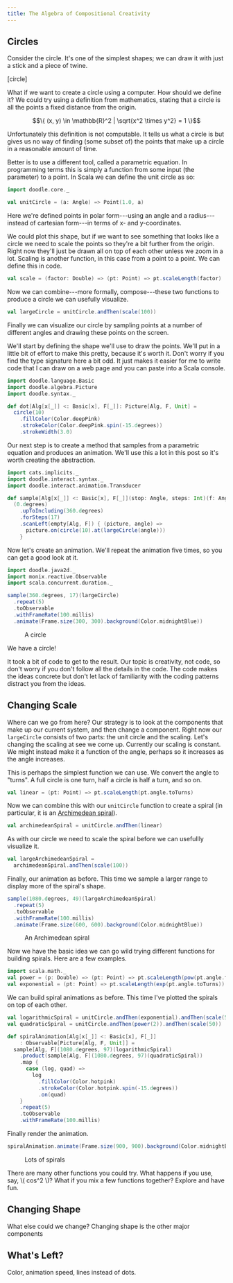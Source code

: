 ```yaml
---
title: The Algebra of Compositional Creativity
---
```


<script defer src="/js/compositional-creativity-opt.js" onload="EntryPoint.go();"></script>
<link rel="stylesheet" href="https://cdn.jsdelivr.net/npm/katex@0.11.1/dist/katex.min.css" integrity="sha384-zB1R0rpPzHqg7Kpt0Aljp8JPLqbXI3bhnPWROx27a9N0Ll6ZP/+DiW/UqRcLbRjq" crossorigin="anonymous">
<script defer src="https://cdn.jsdelivr.net/npm/katex@0.11.1/dist/katex.min.js" integrity="sha384-y23I5Q6l+B6vatafAwxRu/0oK/79VlbSz7Q9aiSZUvyWYIYsd+qj+o24G5ZU2zJz" crossorigin="anonymous"></script>
<script defer src="https://cdn.jsdelivr.net/npm/katex@0.11.1/dist/contrib/auto-render.min.js" integrity="sha384-kWPLUVMOks5AQFrykwIup5lo0m3iMkkHrD0uJ4H5cjeGihAutqP0yW0J6dpFiVkI" crossorigin="anonymous"
        onload="renderMathInElement(document.body);"></script>


## Circles

Consider the circle. It's one of the simplest shapes; we can draw it with just a stick and a piece of twine.

[circle]

What if we want to create a circle using a computer. How should we define it?
We could try using a definition from mathematics, stating that a circle is all the points a fixed distance from the origin.

$$\{ (x, y) \in \mathbb{R}^2 | \sqrt{x^2 \times y^2} = 1 \}$$

Unfortunately this definition is not computable. It tells us what a circle is but gives us no way of finding (some subset of) the points that make up a circle in a reasonable amount of time.

Better is to use a different tool, called a parametric equation. In programming terms this is simply a function from some input (the parameter) to a point. In Scala we can define the unit circle as so:

```scala
import doodle.core._

val unitCircle = (a: Angle) => Point(1.0, a)
```

Here we're defined points in polar form---using an angle and a radius---instead of cartesian form---in terms of x- and y-coordinates.

We could plot this shape, but if we want to see something that looks like a circle we need to scale the points so they're a bit further from the origin. Right now they'll just be drawn all on top of each other unless we zoom in a lot. Scaling is another function, in this case from a point to a point. We can define this in code.

```scala
val scale = (factor: Double) => (pt: Point) => pt.scaleLength(factor)
```

Now we can combine---more formally, compose---these two functions to produce a circle we can usefully visualize.

```scala
val largeCircle = unitCircle.andThen(scale(100))
```

Finally we can visualize our circle by sampling points at a number of different angles and drawing these points on the screen.

We'll start by defining the shape we'll use to draw the points. We'll put in a little bit of effort to make this pretty, because it's worth it. Don't worry if you find the type signature here a bit odd. It just makes it easier for me to write code that I can draw on a web page and you can paste into a Scala console.


```scala
import doodle.language.Basic
import doodle.algebra.Picture
import doodle.syntax._

def dot[Alg[x[_]] <: Basic[x], F[_]]: Picture[Alg, F, Unit] =
  circle(10)
    .fillColor(Color.deepPink)
    .strokeColor(Color.deepPink.spin(-15.degrees))
    .strokeWidth(3.0)
```

Our next step is to create a method that samples from a parametric equation and produces an animation. We'll use this a lot in this post so it's worth creating the abstraction.

```scala
import cats.implicits._
import doodle.interact.syntax._
import doodle.interact.animation.Transducer

def sample[Alg[x[_]] <: Basic[x], F[_]](stop: Angle, steps: Int)(f: Angle => Point): Transducer[Picture[Alg, F, Unit]] =
  (0.degrees)
    .upToIncluding(360.degrees)
    .forSteps(17)
    .scanLeft(empty[Alg, F]) { (picture, angle) =>
      picture.on(circle(10).at(largeCircle(angle)))
    }
```

Now let's create an animation. We'll repeat the animation five times, so you can get a good look at it.

```scala
import doodle.java2d._
import monix.reactive.Observable
import scala.concurrent.duration._

sample(360.degrees, 17)(largeCircle)
  .repeat(5)
  .toObservable
  .withFrameRate(100.millis)
  .animate(Frame.size(300, 300).background(Color.midnightBlue))
```

<figure>
  <div id="circle"></div>
  <figcaption>A circle</figcaption>
</figure>

We have a circle!

It took a bit of code to get to the result. Our topic is creativity, not code, so don't worry if you don't follow all the details in the code. The code makes the ideas concrete but don't let lack of familiarity with the coding patterns distract you from the ideas.


## Changing Scale

Where can we go from here? Our strategy is to look at the components that make up our current system, and then change a component. Right now our `largeCircle` consists of two parts: the unit circle and the scaling. Let's changing the scaling at see we come up. Currently our scaling is constant. We might instead make it a function of the angle, perhaps so it increases as the angle increases.


This is perhaps the simplest function we can use. We convert the angle to "turns". A full circle is one turn, half a circle is half a turn, and so on.

```scala
val linear = (pt: Point) => pt.scaleLength(pt.angle.toTurns)
```

Now we can combine this with our `unitCircle` function to create a spiral (in particular, it is an [Archimedean spiral](https://en.wikipedia.org/wiki/Archimedean_spiral)).

```scala
val archimedeanSpiral = unitCircle.andThen(linear)
```

As with our circle we need to scale the spiral before we can usefullly visualize it.

```scala
val largeArchimedeanSpiral =
  archimedeanSpiral.andThen(scale(100))
```

Finally, our animation as before. This time we sample a larger range to display more of the spiral's shape.

```scala
sample(1080.degrees, 49)(largeArchimedeanSpiral)
  .repeat(5)
  .toObservable
  .withFrameRate(100.millis)
  .animate(Frame.size(600, 600).background(Color.midnightBlue))
```

<figure>
  <div id="archimedean"></div>
  <figcaption>An Archimedean spiral</figcaption>
</figure>

Now we have the basic idea we can go wild trying different functions for building spirals. Here are a few examples.

```scala
import scala.math._
val power = (p: Double) => (pt: Point) => pt.scaleLength(pow(pt.angle.toTurns, p))
val exponential = (pt: Point) => pt.scaleLength(exp(pt.angle.toTurns))
```

We can build spiral animations as before. This time I've plotted the spirals on top of each other.

```scala
val logarithmicSpiral = unitCircle.andThen(exponential).andThen(scale(50))
val quadraticSpiral = unitCircle.andThen(power(2)).andThen(scale(50))

def spiralAnimation[Alg[x[_]] <: Basic[x], F[_]]
    : Observable[Picture[Alg, F, Unit]] =
  sample[Alg, F](1080.degrees, 97)(logarithmicSpiral)
    .product(sample[Alg, F](1080.degrees, 97)(quadraticSpiral))
    .map {
      case (log, quad) =>
        log
          .fillColor(Color.hotpink)
          .strokeColor(Color.hotpink.spin(-15.degrees))
          .on(quad)
    }
    .repeat(5)
    .toObservable
    .withFrameRate(100.millis)
```

Finally render the animation.

```scala
spiralAnimation.animate(Frame.size(900, 900).background(Color.midnightBlue))
```

<figure>
  <div id="spiral"></div>
  <figcaption>Lots of spirals</figcaption>
</figure>

There are many other functions you could try. What happens if you use, say, \\\( cos^2 \\\)? What if you mix a few functions together? Explore and have fun.


## Changing Shape

What else could we change? Changing shape is the other major components


## What's Left?

Color, animation speed, lines instead of dots.
